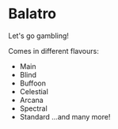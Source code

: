 # Balatro
Let's go gambling!

Comes in different flavours:
- Main
- Blind
- Buffoon
- Celestial
- Arcana
- Spectral
- Standard
...and many more!